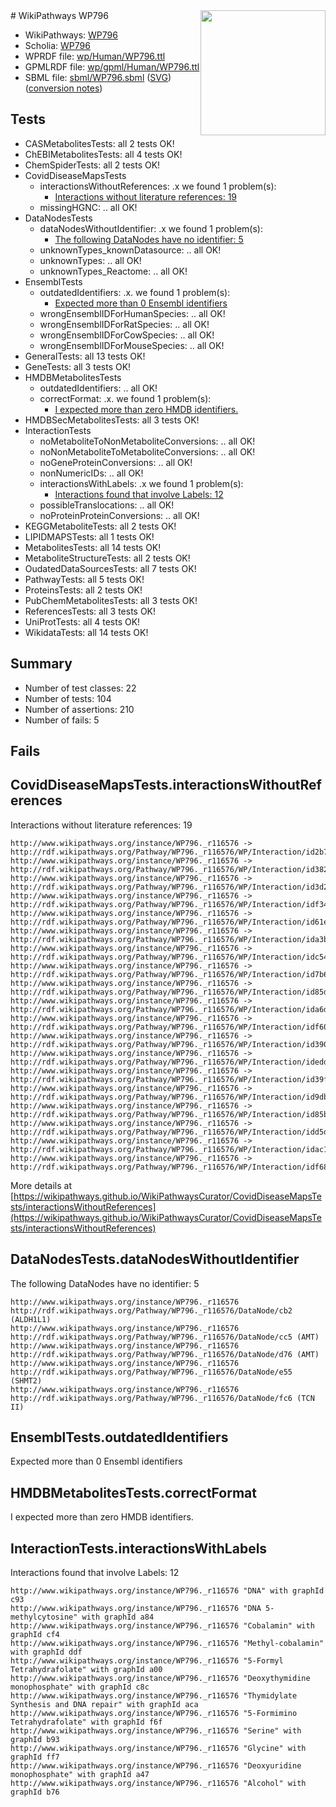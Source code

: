 <img style="float: right; width: 200px" src="../logo.png" />
# WikiPathways WP796

* WikiPathways: [WP796](https://identifiers.org/wikipathways:WP796)
* Scholia: [WP796](https://scholia.toolforge.org/wikipathways/WP796)
* WPRDF file: [wp/Human/WP796.ttl](../wp/Human/WP796.ttl)
* GPMLRDF file: [wp/gpml/Human/WP796.ttl](../wp/gpml/Human/WP796.ttl)
* SBML file: [sbml/WP796.sbml](../sbml/WP796.sbml) ([SVG](../sbml/WP796.svg)) ([conversion notes](../sbml/WP796.txt))

## Tests
* CASMetabolitesTests: all 2 tests OK!
* ChEBIMetabolitesTests: all 4 tests OK!
* ChemSpiderTests: all 2 tests OK!
* CovidDiseaseMapsTests
    * interactionsWithoutReferences: .x we found 1 problem(s):
        * [Interactions without literature references: 19](#9701ccea)
    * missingHGNC: .. all OK!
* DataNodesTests
    * dataNodesWithoutIdentifier: .x we found 1 problem(s):
        * [The following DataNodes have no identifier: 5](#d2d32fa4)
    * unknownTypes_knownDatasource: .. all OK!
    * unknownTypes: .. all OK!
    * unknownTypes_Reactome: .. all OK!
* EnsemblTests
    * outdatedIdentifiers: .x. we found 1 problem(s):
        * [Expected more than 0 Ensembl identifiers](#f44398b7)
    * wrongEnsemblIDForHumanSpecies: .. all OK!
    * wrongEnsemblIDForRatSpecies: .. all OK!
    * wrongEnsemblIDForCowSpecies: .. all OK!
    * wrongEnsemblIDForMouseSpecies: .. all OK!
* GeneralTests: all 13 tests OK!
* GeneTests: all 3 tests OK!
* HMDBMetabolitesTests
    * outdatedIdentifiers: .. all OK!
    * correctFormat: .x. we found 1 problem(s):
        * [I expected more than zero HMDB identifiers.](#ad154c1e)
* HMDBSecMetabolitesTests: all 3 tests OK!
* InteractionTests
    * noMetaboliteToNonMetaboliteConversions: .. all OK!
    * noNonMetaboliteToMetaboliteConversions: .. all OK!
    * noGeneProteinConversions: .. all OK!
    * nonNumericIDs: .. all OK!
    * interactionsWithLabels: .x we found 1 problem(s):
        * [Interactions found that involve Labels: 12](#fe97a8ba)
    * possibleTranslocations: .. all OK!
    * noProteinProteinConversions: .. all OK!
* KEGGMetaboliteTests: all 2 tests OK!
* LIPIDMAPSTests: all 1 tests OK!
* MetabolitesTests: all 14 tests OK!
* MetaboliteStructureTests: all 2 tests OK!
* OudatedDataSourcesTests: all 7 tests OK!
* PathwayTests: all 5 tests OK!
* ProteinsTests: all 2 tests OK!
* PubChemMetabolitesTests: all 3 tests OK!
* ReferencesTests: all 3 tests OK!
* UniProtTests: all 4 tests OK!
* WikidataTests: all 14 tests OK!


## Summary

* Number of test classes: 22
* Number of tests: 104
* Number of assertions: 210
* Number of fails: 5

## Fails

<a name="9701ccea" />

## CovidDiseaseMapsTests.interactionsWithoutReferences

Interactions without literature references: 19
```
http://www.wikipathways.org/instance/WP796._r116576 -> http://rdf.wikipathways.org/Pathway/WP796._r116576/WP/Interaction/id2b7f49a5
http://www.wikipathways.org/instance/WP796._r116576 -> http://rdf.wikipathways.org/Pathway/WP796._r116576/WP/Interaction/id382e92c9
http://www.wikipathways.org/instance/WP796._r116576 -> http://rdf.wikipathways.org/Pathway/WP796._r116576/WP/Interaction/id3d20add0
http://www.wikipathways.org/instance/WP796._r116576 -> http://rdf.wikipathways.org/Pathway/WP796._r116576/WP/Interaction/idf34397cf
http://www.wikipathways.org/instance/WP796._r116576 -> http://rdf.wikipathways.org/Pathway/WP796._r116576/WP/Interaction/id61e158fc
http://www.wikipathways.org/instance/WP796._r116576 -> http://rdf.wikipathways.org/Pathway/WP796._r116576/WP/Interaction/ida3bc86d2
http://www.wikipathways.org/instance/WP796._r116576 -> http://rdf.wikipathways.org/Pathway/WP796._r116576/WP/Interaction/idc5475148
http://www.wikipathways.org/instance/WP796._r116576 -> http://rdf.wikipathways.org/Pathway/WP796._r116576/WP/Interaction/id7b68ead
http://www.wikipathways.org/instance/WP796._r116576 -> http://rdf.wikipathways.org/Pathway/WP796._r116576/WP/Interaction/id85d6f54f
http://www.wikipathways.org/instance/WP796._r116576 -> http://rdf.wikipathways.org/Pathway/WP796._r116576/WP/Interaction/ida6de3032
http://www.wikipathways.org/instance/WP796._r116576 -> http://rdf.wikipathways.org/Pathway/WP796._r116576/WP/Interaction/idf6040821
http://www.wikipathways.org/instance/WP796._r116576 -> http://rdf.wikipathways.org/Pathway/WP796._r116576/WP/Interaction/id39096c38
http://www.wikipathways.org/instance/WP796._r116576 -> http://rdf.wikipathways.org/Pathway/WP796._r116576/WP/Interaction/ideddd04e9
http://www.wikipathways.org/instance/WP796._r116576 -> http://rdf.wikipathways.org/Pathway/WP796._r116576/WP/Interaction/id39f89a83
http://www.wikipathways.org/instance/WP796._r116576 -> http://rdf.wikipathways.org/Pathway/WP796._r116576/WP/Interaction/id9db5335b
http://www.wikipathways.org/instance/WP796._r116576 -> http://rdf.wikipathways.org/Pathway/WP796._r116576/WP/Interaction/id85b0e071
http://www.wikipathways.org/instance/WP796._r116576 -> http://rdf.wikipathways.org/Pathway/WP796._r116576/WP/Interaction/idd5d78644
http://www.wikipathways.org/instance/WP796._r116576 -> http://rdf.wikipathways.org/Pathway/WP796._r116576/WP/Interaction/idac1e291e
http://www.wikipathways.org/instance/WP796._r116576 -> http://rdf.wikipathways.org/Pathway/WP796._r116576/WP/Interaction/idf6831ed
```

More details at [https://wikipathways.github.io/WikiPathwaysCurator/CovidDiseaseMapsTests/interactionsWithoutReferences](https://wikipathways.github.io/WikiPathwaysCurator/CovidDiseaseMapsTests/interactionsWithoutReferences)

<a name="d2d32fa4" />

## DataNodesTests.dataNodesWithoutIdentifier

The following DataNodes have no identifier: 5
```
http://www.wikipathways.org/instance/WP796._r116576 http://rdf.wikipathways.org/Pathway/WP796._r116576/DataNode/cb2 (ALDH1L1)
http://www.wikipathways.org/instance/WP796._r116576 http://rdf.wikipathways.org/Pathway/WP796._r116576/DataNode/cc5 (AMT)
http://www.wikipathways.org/instance/WP796._r116576 http://rdf.wikipathways.org/Pathway/WP796._r116576/DataNode/d76 (AMT)
http://www.wikipathways.org/instance/WP796._r116576 http://rdf.wikipathways.org/Pathway/WP796._r116576/DataNode/e55 (SHMT2)
http://www.wikipathways.org/instance/WP796._r116576 http://rdf.wikipathways.org/Pathway/WP796._r116576/DataNode/fc6 (TCN II)
```

<a name="f44398b7" />

## EnsemblTests.outdatedIdentifiers

Expected more than 0 Ensembl identifiers
<a name="ad154c1e" />

## HMDBMetabolitesTests.correctFormat

I expected more than zero HMDB identifiers.
<a name="fe97a8ba" />

## InteractionTests.interactionsWithLabels

Interactions found that involve Labels: 12
```
http://www.wikipathways.org/instance/WP796._r116576 "DNA" with graphId c93
http://www.wikipathways.org/instance/WP796._r116576 "DNA 5-methylcytosine" with graphId a84
http://www.wikipathways.org/instance/WP796._r116576 "Cobalamin" with graphId cf4
http://www.wikipathways.org/instance/WP796._r116576 "Methyl-cobalamin" with graphId ddf
http://www.wikipathways.org/instance/WP796._r116576 "5-Formyl Tetrahydrafolate" with graphId a00
http://www.wikipathways.org/instance/WP796._r116576 "Deoxythymidine monophosphate" with graphId c8c
http://www.wikipathways.org/instance/WP796._r116576 "Thymidylate Synthesis and DNA repair" with graphId aca
http://www.wikipathways.org/instance/WP796._r116576 "5-Formimino Tetrahydrafolate" with graphId f6f
http://www.wikipathways.org/instance/WP796._r116576 "Serine" with graphId b93
http://www.wikipathways.org/instance/WP796._r116576 "Glycine" with graphId ff7
http://www.wikipathways.org/instance/WP796._r116576 "Deoxyuridine monophosphate" with graphId a47
http://www.wikipathways.org/instance/WP796._r116576 "Alcohol" with graphId b76
```

